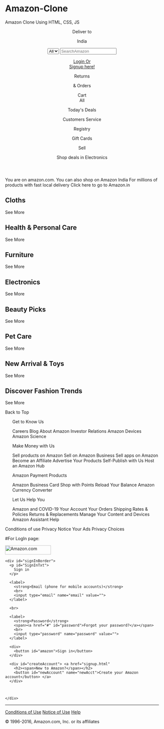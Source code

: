 # Amazon-Clone
Amazon Clone Using HTML, CSS, JS
<!DOCTYPE html>
<html lang="en">
<head>
    <meta charset="UTF-8">
    <meta name="viewport" content="width=device-width, initial-scale=1.0">
    <title>AMAZON</title>
    <link rel="stylesheet" href="https://cdnjs.cloudflare.com/ajax/libs/font-awesome/6.4.2/css/all.min.css" integrity="sha512-z3gLpd7yknf1YoNbCzqRKc4qyor8gaKU1qmn+CShxbuBusANI9QpRohGBreCFkKxLhei6S9CQXFEbbKuqLg0DA==" crossorigin="anonymous" referrerpolicy="no-referrer" />
    <link rel="stylesheet" href="style.css">
</head>
<body>
   <header>
    <div class="navbar">
        <div class="nav-logo border">
            <div class="logo">
            </div>
        </div>
        <div class="nav-address border">
            <p class="add-first">Deliver to</p>
            <div class="add-icon">
                <i class="fa-solid fa-location-dot"></i>
                <p class="add-sec">India</p>
            </div>
        </div>
        <div class="nav-search">
            <select class="search-select">
                <option>
                    All
                </option>
            </select>
            <input placeholder="SearchAmazon" class="search-input">
            <div class="search-icon">
                <i class="fa-solid fa-magnifying-glass"></i>
            </div>
        </div>
        <div class="nav-signin border">
            <p><a href="Login.html"<span></span></p>
            <p class="nav-sec p">Login Or <br> Signup here!</p>
            </a></div>
        <div class="nav-return border">
            <p><span>Returns</span></p>
            <p class="nav-sec">& Orders</p>
        </div>
        <div class="nav-cart border">
            <i class="fa-solid fa-cart-shopping"></i>
            Cart
        </div>
    </div>
    <div class="panel">
        <div class="panel-all">
            <i class="fa-solid fa-bars"></i>
            All
        </div>
        <div class="panel-ops">
            <p>Today's Deals</p>
            <p>Customers Service</p>
            <p>Registry</p>
            <p>Gift Cards</p>
            <p>Sell</p>
        </div>
        <div class="panel-deal">
            Shop deals in Electronics
        </div>
    </div>
   </header>
   <div class="hero-section">
    <div class="hero-msg">You are on amazon.com. You can also shop on Amazon India For millions of products with fast local delivery<a> Click here to go to Amazon.in</a></div>
   </div> 
   <div class="shop-section">
    <div class="box">
        <div class="box-content">
            <h2>Cloths</h2>
            <div class="box-img" style="background-image:url('box1_image.jpg');">
            </div>
            <p> See More</p>
        </div>
    </div>
    <div class="box">
        <div class="box-content">
            <h2>Health & Personal Care</h2>
            <div class="box-img" style="background-image:url('box2_image.jpg');">
            </div>
            <p> See More</p>
        </div>
    </div>
    <div class="box">
        <div class="box-content">
            <h2>Furniture</h2>
            <div class="box-img" style="background-image:url('box3_image.jpg');">
            </div>
            <p> See More</p>
        </div>
    </div>
    <div class="box">
        <div class="box-content">
            <h2>Electronics</h2>
            <div class="box-img" style="background-image:url('box4_image.jpg');">
            </div>
            <p> See More</p>
        </div>
    </div>
    <div class="box">
        <div class="box-content">
            <h2>Beauty Picks</h2>
            <div class="box-img" style="background-image:url('box5_image.jpg');">
            </div>
            <p> See More</p>
        </div>
    </div>
    <div class="box">
        <div class="box-content">
            <h2>Pet Care</h2>
            <div class="box-img" style="background-image:url('box6_image.jpg');">
            </div>
            <p> See More</p>
        </div>
    </div>
    <div class="box">
        <div class="box-content">
            <h2>New Arrival & Toys</h2>
            <div class="box-img" style="background-image:url('box7_image.jpg');">
            </div>
            <p> See More</p>
        </div>
    </div>
    <div class="box">
        <div class="box-content">
            <h2>Discover Fashion Trends</h2>
            <div class="box-img" style="background-image:url('box8_image.jpg');">
            </div>
            <p> See More</p>
        </div>
    </div>
   </div>
   <footer>
    <div class="foot-panel1">
        Back to Top
    </div>
    <div class="foot-panel2">
        <ul>
            <p>Get to Know Us</p>
            <a>Careers</a>
            <a>Blog</a>
            <a>About Amazon</a>
            <a>Investor Relations</a>
            <a>  Amazon Devices</a>
            <a>Amazon Science</a>
        </ul>
        <ul>
            <p>	Make Money with Us</p>
            <a>Sell products on Amazon</a>
            <a>Sell on Amazon Business</a>
            <a>Sell apps on Amazon</a>
            <a>Become an Affiliate</a>
            <a>Advertise Your Products </a>
            <a>Self-Publish with Us</a>
            <a>Host an Amazon Hub</a>
        </ul>
        <ul>
            <p>Amazon Payment Products</p>
            <a>Amazon Business Card</a>
            <a>Shop with Points</a>
            <a>Reload Your Balance</a>
            <a>Amazon Currency Converter</a> 
        </ul>
        <ul>
            <p>Let Us Help You</p>
            <a>Amazon and COVID-19</a>
            <a>Your Account</a>
            <a>Your Orders</a>
            <a>Shipping Rates & Policies</a>
            <a> Returns & Replacements</a>
            <a>Manage Your Content and Devices</a>
            <a>Amazon Assistant</a>
            <a>Help</a>
        </ul> 
    </div>
    <div class="foot-panel3">
        <div class="logo">
        </div>
    </div>
    <div class="foot-panel4">
        <div class="pages">
            <a>Conditions of use</a>
            <a>Privacy Notice</a>
            <a>Your Ads Privacy Choices</a>
        </div>
        <div class="copyright">
            <i class="fa-regular fa-copyright"></i>
        </div>
    </div>
   </footer>
</body>
</html>



#For LogIn page:

<html>
  <head>
    <meta charset="utf-8">
    <title>Amazon Sign In</title>
    <link rel="stylesheet" href="signIn.css">
  </head>
  <body>
    <img src="Amazon Logo.png" height="30px" width="150px" alt="Amazon.com"/>

    <div id="signInBorder">
      <p id="SignInTxt">
        Sign in
      </p>

      <label>
        <strong>Email (phone for mobile accounts)</strong>
        <br>
        <input type="email" name="email" value="">
      </label>

      <br>

      <label>
        <strong>Password</strong>
        <span><a href="#" id="password">Forgot your password?</a></span>
        <br>
        <input type="password" name="password" value="">
      </label>

      <div>
        <button id="amazon">Sign in</button>
      </div>

      <div id="createAccount"> <a href="signup.html"
        <h2><span>New to Amazon?</span></h2>
        <button id="newAccount" name="newAcct">Create your Amazon account</button> </a>
      </div>



    </div>

  <hr id="footer">

  <div class="extra">
    <p class="links"><a href="#" id="first">Conditions of Use</a>
    <a href="#">Notice of Use</a>
    <a href="#">Help</a></p>
    <p class="links" id="special">
      © 1996-2016, Amazon.com, Inc. or its affiliates
    </p>
  </div>


  </body>
</html>
